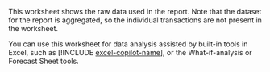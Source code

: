 This worksheet shows the raw data used in the report. Note that the dataset for the report is aggregated, so the individual transactions are not present in the worksheet.

You can use this worksheet for data analysis assisted by built-in tools in Excel, such as [!INCLUDE [excel-copilot-name](../includes/excel-copilot-name.md)], or the What-if-analysis or Forecast Sheet tools.